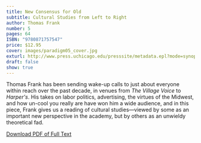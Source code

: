 ```yaml
---
title: New Consensus for Old
subtitle: Cultural Studies from Left to Right
author: Thomas Frank
number: 5
pages: 64
ISBN: "9780871757547"
price: $12.95
cover: images/paradigm05_cover.jpg
exturl: http://www.press.uchicago.edu/presssite/metadata.epl?mode=synopsis&bookkey=3621689
draft: false
show: true
---
```

Thomas Frank has been sending wake-up calls to just about everyone within reach over the past decade, in venues from *The Village Voice* to *Harper's*. His takes on labor politics, advertising, the virtues of the Midwest, and how un-cool you really are have won him a wide audience, and in this piece, Frank gives us a reading of cultural studies—viewed by some as an important new perspective in the academy, but by others as an unwieldy theoretical fad.

[Download PDF of Full Text](/images/paradigm5.pdf)
